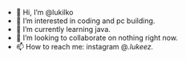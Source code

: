 - 👋 Hi, I’m @lukilko
- 👀 I’m interested in coding and pc building.
- 🌱 I’m currently learning java.
- 💞️ I’m looking to collaborate on nothing right now.
- 📫 How to reach me: instagram @_.lukeez._

<!---
lukilko/lukilko is a ✨ special ✨ repository because its `README.md` (this file) appears on your GitHub profile.
You can click the Preview link to take a look at your changes.
--->
